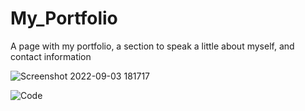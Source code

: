 # My_Portfolio

A page with my portfolio, a section to speak a little about myself, and contact information 

![Screenshot 2022-09-03 181717](https://user-images.githubusercontent.com/105738571/188291580-8db2f3e9-3d5b-4310-bbfb-98deb63077e1.png)

![Code](https://user-images.githubusercontent.com/105738571/187597925-abca9ec3-ee41-4e0d-a9db-ca7395fde7cc.png)
